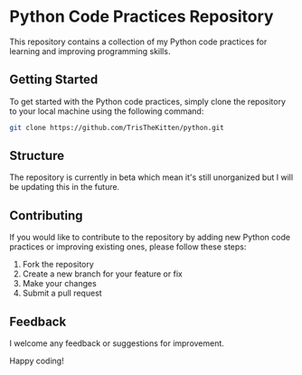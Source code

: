 # Python Code Practices Repository

This repository contains a collection of my Python code practices for learning and improving programming skills. 

## Getting Started
To get started with the Python code practices, simply clone the repository to your local machine using the following command:

```bash
git clone https://github.com/TrisTheKitten/python.git
```

## Structure
The repository is currently in beta which mean it's still unorganized but I will be updating this in the future.

## Contributing
If you would like to contribute to the repository by adding new Python code practices or improving existing ones, please follow these steps:
1. Fork the repository
2. Create a new branch for your feature or fix
3. Make your changes
4. Submit a pull request

## Feedback
I welcome any feedback or suggestions for improvement. 

Happy coding!
